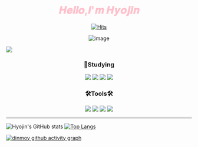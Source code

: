 <div align="center">
 <h1><span style="color:pink">𝑯𝒆𝒍𝒍𝒐,𝑰'𝒎 𝑯𝒚𝒐𝒋𝒊𝒏</span></h1> 
</div>

<div align="center">

[![Hits](https://hits.seeyoufarm.com/api/count/incr/badge.svg?url=https%3A%2F%2Fgithub.com%2Fgjbae1212%2Fhit-counter&count_bg=%23E5A9DD&title_bg=%23555555&icon=furrynetwork.svg&icon_color=%23FFFFFF&title=hits&edge_flat=false)](https://hits.seeyoufarm.com)

</div>

<div align="center">

![image](https://user-images.githubusercontent.com/111869216/190530426-a871fbfc-1b5e-4643-ae43-c554dbe31e79.png)

</div>

<a href="[[(https://www.instagram.com/)]" target="_blank"><img src="https://img.shields.io/badge/뱃지레이블-배경색?style=뱃지모양&logo=로고&logoColor=로고색상"/></a>

<div align="center">
<h3> 📑Studying</h3>
<img src="https://img.shields.io/badge/C-A5CD39?style=flat-square&logo=C&logoColor=000000"/> <img src="https://img.shields.io/badge/HTML5-E34F26?style=flat-square&logo=HTML5&logoColor=000000"/> <img src="https://img.shields.io/badge/CSS3-1572B6?style=flat-square&logo=CSS3&logoColor=000000"/>   <img src="https://img.shields.io/badge/JAVA-40AEF0?style=flat-square&logo=JAVA&logoColor=000000"/>
</div>


<div align="center">
<h3> 🛠️Tools🛠️ </h3>
<img src="https://img.shields.io/badge/Eclipse IDE-73C3D5?style=flat-square&logo=Eclipse IDE&logoColor=000000"/> <img src="https://img.shields.io/badge/Visual Studio-5C2D91?style=flat-square&logo=Visual Studio&logoColor=000000"/> <img src="https://img.shields.io/badge/Visual Studio Code-007ACC?style=flat-square&logo=Visual Studio Code&logoColor=000000"/> <img src="https://img.shields.io/badge/IntelliJ IDEA-F7A81B?style=flat-square&logo=IntelliJ IDEA&logoColor=000000"/> 
</div>   

***

![Hyojin's GitHub stats](https://github-readme-stats.vercel.app/api?username=hyojin&show_icons=true&theme=omni) [![Top Langs](https://github-readme-stats.vercel.app/api/top-langs/?username=hyojin&layout=omni)](https://github.com/dinmoy/github-readme-stats)



 [![dinmoy github activity graph](https://activity-graph.herokuapp.com/graph?username=hyojin&theme=synthwave)](https://github.com/hyojin/github-readme-activity-graph)
 

